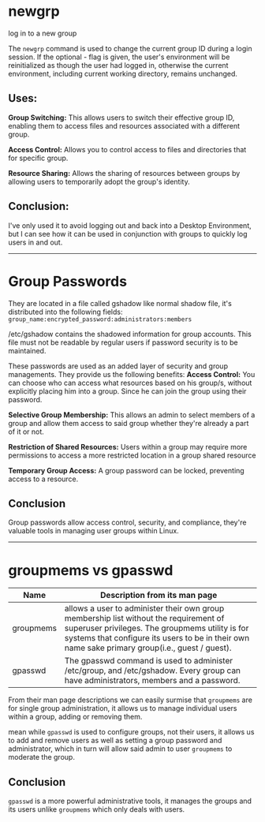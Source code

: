# newgrp

log in to a new group

The `newgrp` command is used to change the current group ID during a login session. If the optional - flag is given, the user's environment will be reinitialized as though the user had logged in, otherwise the current environment, including current working directory, remains unchanged.

## **Uses:**

**Group Switching:**
This allows users to switch their effective group ID, enabling them to access files and resources associated with a different group.

**Access Control:**
Allows you to control access to files and directories that for specific group.

**Resource Sharing:**
Allows the sharing of resources between groups by allowing users to temporarily adopt the group's identity.

## **Conclusion:**
I've only used it to avoid logging out and back into a Desktop Environment, but I can see how it can be used in conjunction with groups to quickly log users in and out.

---

# Group Passwords
They are located in a file called gshadow
like normal shadow file, it's distributed into the following fields:
`group_name:encrypted_password:administrators:members`

/etc/gshadow contains the shadowed information for group accounts.
This file must not be readable by regular users if password security is to be maintained.

These passwords are used as an added layer of security and group managements.
They provide us the following benefits:
**Access Control:**
You can choose who can access what resources based on his group/s, without explicitly placing him into a group.
Since he can join the group using their password.

**Selective Group Membership:**
This allows an admin to select members of a group and allow them access to said group whether they're already a part of it or not.

**Restriction of Shared Resources:**
Users within a group may require more permissions to access a more restricted location in a group shared resource

**Temporary Group Access:**
A group password can be locked, preventing access to a resource.
## **Conclusion**
Group passwords allow access control, security, and compliance, they're valuable tools in managing user groups within Linux.

---
# groupmems vs gpasswd

| Name      | Description from its man page|
| --------- | ----------- |
| groupmems |       allows a user to administer their own group membership list without the requirement of superuser privileges. The groupmems utility is for systems that configure its users to be in their own name sake primary group(i.e., guest / guest).      |
| gpasswd          |        The gpasswd command is used to administer /etc/group, and /etc/gshadow. Every group can have administrators, members and a password.     |

From their man page descriptions we can easily surmise that `groupmems` are for single group administration, it allows us to manage individual users within a group, adding or removing them.

mean while `gpasswd` is used to configure groups, not their users, it allows us to add and remove users as well as setting a group password and administrator, which in turn will allow said admin to user `groupmems` to moderate the group.

## **Conclusion**
`gpasswd` is a more powerful administrative tools, it manages the groups and its users unlike `groupmems` which only deals with users.
